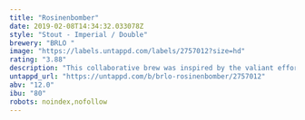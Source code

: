 ```yaml
---
title: "Rosinenbomber"
date: 2019-02-08T14:34:32.033078Z
style: "Stout - Imperial / Double"
brewery: "BRLO "
image: "https://labels.untappd.com/labels/2757012?size=hd"
rating: "3.88"
description: "This collaborative brew was inspired by the valiant efforts of the allied pilots who supplied 2.3 million tonnes of essential goods to the citizens of Berlin during the Berlin Blockade and Mr. Gail Halverson, affectionately known as ‘The Chocolate Bomber’, whose actions led to ‘Operation Little Vittles’. Rosinenbomber delivers an impressive payload of rich dark chocolate, dried fruit, vanilla, and cocoa nibs, and is guaranteed to evoke a child like excitement in those lucky enough to cross its path."
untappd_url: "https://untappd.com/b/brlo-rosinenbomber/2757012"
abv: "12.0"
ibu: "80"
robots: noindex,nofollow
---
```

